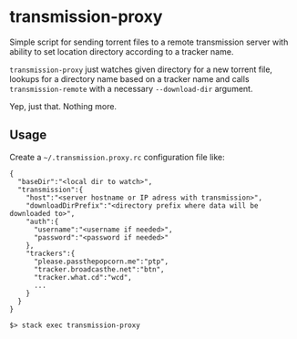 # transmission-proxy

Simple script for sending torrent files to a remote transmission server with ability to set location directory according to a tracker name.

`transmission-proxy` just watches given directory for a new torrent file, lookups for a directory name based on a tracker name and calls `transmission-remote` with a necessary `--download-dir` argument.

Yep, just that. Nothing more.

## Usage

Create a `~/.transmission.proxy.rc` configuration file like:

```
{
  "baseDir":"<local dir to watch>",
  "transmission":{
    "host":"<server hostname or IP adress with transmission>",
    "downloadDirPrefix":"<directory prefix where data will be downloaded to>",
    "auth":{
      "username":"<username if needed>",
      "password":"<password if needed>"
    },
    "trackers":{
      "please.passthepopcorn.me":"ptp",
      "tracker.broadcasthe.net":"btn",
      "tracker.what.cd":"wcd",
      ...
    }
  }
}
```

```
$> stack exec transmission-proxy
```
